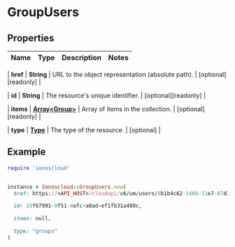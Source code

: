 # GroupUsers

## Properties

| Name | Type | Description | Notes |
| ---- | ---- | ----------- | ----- |

| **href** | **String** | URL to the object representation (absolute path). | [optional][readonly] |

| **id** | **String** | The resource&#39;s unique identifier. | [optional][readonly] |

| **items** | [**Array&lt;Group&gt;**](Group.md) | Array of items in the collection. | [optional][readonly] |

| **type** | [**Type**](Type.md) | The type of the resource. | [optional] |

## Example

```ruby
require 'ionoscloud'


instance = Ionoscloud::GroupUsers.new(
  href: https://<API_HOST>/cloudapi/v6/um/users/9b1b4c62-1466-11e7-87d3-d7bb7dac0087/groups,

  id: 15f67991-0f51-4efc-a8ad-ef1fb31a480c,

  items: null,

  type: "groups"
)
```

